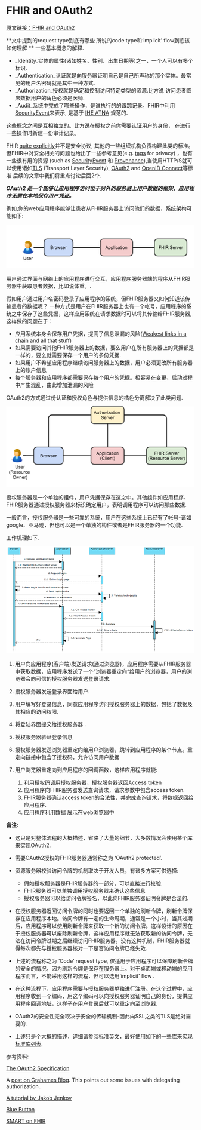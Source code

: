 # FHIR and OAuth2
[原文链接：FHIR and OAuth2](http://fhirblog.com/2014/06/17/fhir-and-oauth2/)

**文中提到的request type到底有哪些
所说的code type和‘implicit’ flow到底该如何理解
**
一些基本概念的解释.

*   _Identity_实体的属性(诸如姓名、性别、出生日期等)之一，一个人可以有多个标识.
*   _Authentication_认证就是向服务器证明自己是自己所声称的那个实体。最常见的用户名密码就是其中一种方式.
*   _Authorization_授权就是确定和控制访问特定类型的资源.比方说 访问患者临床数据用户的角色必须是医师.
*   _Audit_系统中完成了哪些操作，是谁执行的的跟踪记录。FHIR中利用[SecurityEvent](http://www.hl7.org/implement/standards/fhir/securityevent.html)来表示, 是基于 [IHE ATNA](http://wiki.ihe.net/index.php?title=Audit_Trail_and_Node_Authentication "Audit_Trail_and_Node_Authentication") 规范的.

这些概念之间是互相独立的。比方说在授权之前你需要认证用户的身份， 在进行一些操作时新建一份审计记录。

FHIR [quite explicitly](http://www.hl7.org/implement/standards/fhir/security.html)并不是安全协议, 其他的一些组织机构负责构建此类的标准。但FHIR中对安全相关的问题也给出了一些参考意见(e.g. [tags](http://www.hl7.org/implement/standards/fhir/extras.html#tag) for privacy) ，也有一些很有用的资源 (such as [SecurityEvent](http://www.hl7.org/implement/standards/fhir/securityevent.html) 和 [Provenance](http://www.hl7.org/implement/standards/fhir/provenance.html)),当使用HTTP/S就可以使用诸如[TLS](http://en.wikipedia.org/wiki/Transport_Layer_Security) (Transport Layer Security), [OAuth2](http://oauth.net/2/) and [OpenID Connect](http://openid.net/connect/)等标准 后续的文章中我们将重点讨论后面2个.

**_OAuth2 是一个能够让应用程序访问位于另外的服务器上用户数据的框架，应用程序无需在本地保存用户凭证。_**

例如,你的web应用程序能够让患者从FHIR服务器上访问他们的数据，系统架构可能如下:

[![oauth-1](oauth-1.png?w=630)](oauth-1.png)

用户通过界面与网络上的应用程序进行交互，应用程序服务器端的程序从FHIR服务器中获取患者数据，比如说体重。.

假如用户通过用户名密码登录了应用程序的系统，但FHIR服务器又如何知道该传输患者的数据呢？
一种方式是用户在FHIR服务器上也有一个帐号，应用程序的系统之中保存了这些凭据，这样应用系统在请求数据时可以将其传输给FHIR服务器,这样做的问题在于：

*   应用系统本身会保存用户凭据，提高了信息泄漏的风险([Weakest links in a chain](http://www.phrases.org.uk/meanings/the-weakest-link.html) and all that stuff)
*   如果需要访问其他FHIR服务器上的数据，要么用户在所有服务器上的凭据都是一样的，要么就需要保存一个用户的多份凭据.
*   如果用户不希望应用程序继续访问服务器上的数据，用户必须更改所有服务器上的账户信息
*   每个服务器和应用程序都需要保存每个用户的凭据。极容易在变更、启动过程中产生混乱，由此增加泄漏的风险

OAuth2的方式通过份认证和授权角色与提供信息的橘色分离解决了此类问题.

[![oauth-2 (1)](oauth-2-1.png?w=630)](oauth-2-1.png)

授权服务器是一个单独的组件，用户凭据保存在这之中。其他组件如应用程序、FHIR服务器通过授权服务器来标识确定用户，表明调用程序可以访问那些数据.

一般而言，授权服务器是一些可靠的系统，用户在这些系统上已经有了帐号-诸如google、亚马逊，但也可以是一个单独的构件或者是FHIR服务器的一个功能.

工作机理如下.

[![OAuth2sequencediagram](oauth2sequencediagram.png?w=630&#038;h=359)](oauth2sequencediagram.png)

1.  用户向应用程序(客户端)发送请求(通过浏览器)，应用程序需要从FHIR服务器中获取数据，应用程序发送了一个“浏览器重定向“给用户的浏览器，用户的浏览器会向可信的授权服务器发送登录请求.
2.  授权服务器发送登录界面给用户.
3.  用户填写好登录信息，同意应用程序访问授权服务器上的数据，包括了数据及其相应的访问权限.
4.  将登陆界面提交给授权服务器 .
5.  授权服务器验证登录信息
6.  授权服务器发送浏览器重定向给用户浏览器，跳转到应用程序的某个节点。重定向链接中包含了授权码，允许访问用户数据
7.  用户浏览器重定向到应用程序的回调函数，这样应用程序就能:

    1.  利用授权码调用授权服务器，授权服务器返回Access token
    2.  应用程序向FHIR服务器发送查询请求，请求参数中包含access token.
    3.  FHIR服务器确认access token的合法性，并完成查询请求，将数据返回给应用程序.
    4.  应用程序利用数据 展示在web浏览器中

**备注:**

*   这只是对整体流程的大概描述，省略了大量的细节，大多数情况会使用某个库来实现OAuth2.
*   需要OAuth2授权的FHIR服务器通常称之为 ‘OAuth2 protected’.
*   资源服务器校验访问令牌的机制取决于开发人员，有诸多方案可供选择:

    *   假如授权服务器是FHIR服务器的一部分，可以直接进行校验.
    *   FHIR服务器可以单独调用授权服务器来确认这些信息
    *   授权服务器可以给访问令牌签名，以此向FHIR服务器证明令牌是合法的.

*   在授权服务器返回访问令牌的同时也要返回一个单独的刷新令牌，刷新令牌保存在应用程序本地。访问令牌有一定的生命周期，通常是一个小时，当其过期后，应用程序可以使用刷新令牌来获取一个新的访问令牌。这样设计的原因在于授权服务器可以废除刷新令牌，这样应用程序就无法获取新的访问令牌，无法在访问令牌过期之后继续访问FHIR服务器。没有这种机制，FHIR服务器就得每次都先与授权服务器核对一下是否访问令牌已经失效.
*   上述的流程称之为 ‘Code’ request type, 仅适用于应用程序可以保障刷新令牌的安全的情况，因为刷新令牌是保存在服务器上。对于桌面端或移动端的应用程序而言，不能采用这样的流程，但可以选用‘implicit’ flow .
*   在这种流程下，应用程序需要与授权服务器单独进行注册。在这个过程中，应用程序收到一个编码，用这个编码可以向授权服务器证明自己的身份，提供应用程序回调地址，这样子在用户登录后就可以重定向至浏览器.
*   OAuth2的安全性完全取决于安全的传输机制-因此向SSL之类的TLS是绝对需要的.
*   上述只是个大概的描述，详细请参阅标准英文，最好使用如下的一些库来实现 [标准库列表](http://oauth.net/2/).




参考资料:

[The OAuth2 Specification](http://oauth.net/2/)

A [post on Grahames Blog](http://www.healthintersections.com.au/?p=2108). This points out some issues with delegating authorization..

[A tutorial by Jakob Jenkov](http://tutorials.jenkov.com/oauth2/index.html)

[Blue Button](http://blue-button.github.io/blue-button-plus-pull/)

[SMART on FHIR](http://smartplatforms.org/smart-on-fhir/)
